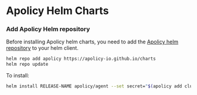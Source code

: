 # Apolicy Helm Charts

### Add Apolicy Helm repository

Before installing Apolicy helm charts, you need to add the [Apolicy helm repository](https://apolicy-io.github.io/charts) to your helm client.

```bash
helm repo add apolicy https://apolicy-io.github.io/charts
helm repo update
```

To install:

```bash
helm install RELEASE-NAME apolicy/agent --set secret="$(apolicy add cluster CLUSTER --output-secret --user USER --password PASSWORD)"
```
